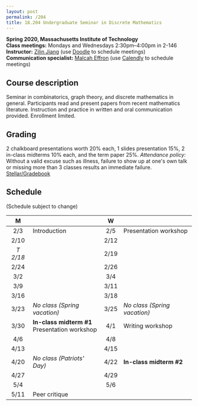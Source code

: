```yaml
---
layout: post
permalink: /204
title: 18.204 Undergraduate Seminar in Discrete Mathematics
---
```

**Spring 2020, Massachusetts Institute of Technology**  
**Class meetings:** Mondays and Wednesdays 2:30pm–4:00pm in 2-146  
**Instructor:** [Zilin Jiang](/) (use [Doodle](https://doodle.com/zilin) to schedule meetings)  
**Communication specialist:** [Malcah Effron](https://cmsw.mit.edu/profile/malcah-effron/) (use [Calendly](https://calendly.com/meffron) to schedule meetings)

## Course description

Seminar in combinatorics, graph theory, and discrete mathematics in general. Participants read and present papers from recent mathematics literature. Instruction and practice in written and oral communication provided. Enrollment limited.

## Grading

2 chalkboard presentations worth 20% each, 1 slides presentation 15%, 2 in-class midterms 10% each, and the term paper 25%.
*Attendance policy:* Without a valid excuse such as illness, failure to show up at one's own talk or missing more than 3 classes results an immediate failure.  
[Stellar/Gradebook](http://stellar.mit.edu/course/18/fa19/18.204-2/)

## Schedule

(Schedule subject to change)

| M    |   | W    |   |
|:----:|---|:----:|---|
| 2/3 | Introduction | 2/5 | Presentation workshop |
| 2/10 |  | 2/12 |  |
| *T 2/18* |  | 2/19 |  |
| 2/24 |  | 2/26 |  |
| 3/2 |  | 3/4 |  |
| 3/9 |  | 3/11 |  |
| 3/16 |  | 3/18 |  |
| 3/23 | _No class (Spring vacation)_ | 3/25 | _No class (Spring vacation)_ |
| 3/30 | **In-class midterm #1**<br>Presentation workshop | 4/1 | Writing workshop |
| 4/6  |  | 4/8 |  |
| 4/13 |  | 4/15  |  |
| 4/20 | _No class (Patriots' Day)_ | 4/22 | **In-class midterm #2** |
| 4/27 |  | 4/29 |  |
| 5/4 |  | 5/6 |  |
| 5/11 | Peer critique |
